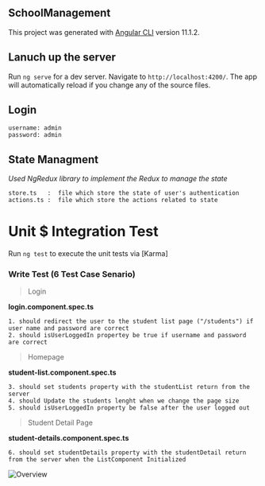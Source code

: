 ## SchoolManagement

This project was generated with [Angular CLI](https://github.com/angular/angular-cli) version 11.1.2.

## Lanuch up the server

Run `ng serve` for a dev server. Navigate to `http://localhost:4200/`. The app will automatically reload if you change any of the source files.

## Login 

    username: admin
    password: admin

## State Managment

*Used NgRedux library to implement the Redux to manage the state*

    store.ts   :  file which store the state of user's authentication 
    actions.ts :  file which store the actions related to state

 
# Unit $ Integration Test

Run `ng test` to execute the unit tests via [Karma]

### Write Test (6 Test Case Senario)

 >Login
 
**login.component.spec.ts**

    1. should redirect the user to the student list page ("/students") if user name and password are correct
    2. should isUserLoggedIn propertey be true if username and password are correct
 >Homepage
 
**student-list.component.spec.ts**

    3. should set students property with the studentList return from the server
    4. should Update the students lenght when we change the page size
    5. should isUserLoggedIn property be false after the user logged out

>Student Detail Page
 
 **student-details.component.spec.ts**
 
	6. should set studentDetails property with the studentDetail return from the server when the ListComponent Initialized


![Overview](https://s4.gifyu.com/images/school-management.gif)

